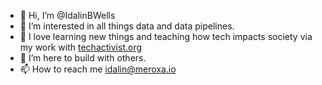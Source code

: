 - 👋 Hi, I’m @IdalinBWells
- 👀 I’m interested in all things data and data pipelines. 
- 🌱 I love learning new things and teaching how tech impacts society via my work with [techactivist.org](https://www.techactivist.org/)
- 💞️ I’m here to build with others. 
- 📫 How to reach me idalin@meroxa.io

<!---
IdalinBWells/IdalinBWells is a ✨ special ✨ repository because its `README.md` (this file) appears on your GitHub profile.
You can click the Preview link to take a look at your changes.
--->
